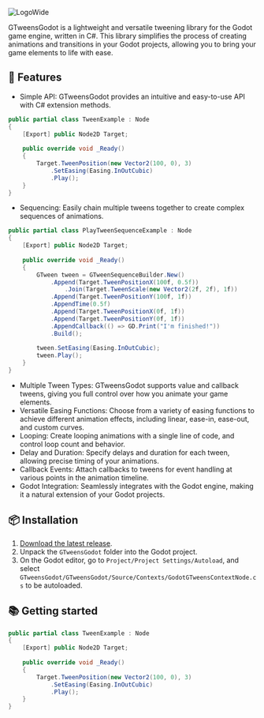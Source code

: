 ![LogoWide](https://github.com/Guillemsc/GTweensGodot/assets/17142208/704636fa-27da-42c3-b9c5-a5bc6e6a870c)

GTweensGodot
is a lightweight and versatile tweening library for the Godot game engine, written in C#. 
This library simplifies the process of creating animations and transitions in your Godot projects, allowing you to bring your game elements to life with ease.

## 🤜 Features
- Simple API: GTweensGodot provides an intuitive and easy-to-use API with C# extension methods.
```csharp
public partial class TweenExample : Node
{
    [Export] public Node2D Target;
	
    public override void _Ready()
    {
        Target.TweenPosition(new Vector2(100, 0), 3)
            .SetEasing(Easing.InOutCubic)
            .Play();
    }
}
```

- Sequencing: Easily chain multiple tweens together to create complex sequences of animations.
```csharp
public partial class PlayTweenSequenceExample : Node
{
    [Export] public Node2D Target;
	
    public override void _Ready()
    {
        GTween tween = GTweenSequenceBuilder.New()
            .Append(Target.TweenPositionX(100f, 0.5f))
            	.Join(Target.TweenScale(new Vector2(2f, 2f), 1f))
            .Append(Target.TweenPositionY(100f, 1f))
            .AppendTime(0.5f)
            .Append(Target.TweenPositionX(0f, 1f))
            .Append(Target.TweenPositionY(0f, 1f))
            .AppendCallback(() => GD.Print("I'm finished!"))
            .Build();
        
        tween.SetEasing(Easing.InOutCubic);
        tween.Play();
    }
}
```

- Multiple Tween Types: GTweensGodot supports value and callback tweens, giving you full control over how you animate your game elements.
- Versatile Easing Functions: Choose from a variety of easing functions to achieve different animation effects, including linear, ease-in, ease-out, and custom curves.
- Looping: Create looping animations with a single line of code, and control loop count and behavior.
- Delay and Duration: Specify delays and duration for each tween, allowing precise timing of your animations.
- Callback Events: Attach callbacks to tweens for event handling at various points in the animation timeline.
- Godot Integration: Seamlessly integrates with the Godot engine, making it a natural extension of your Godot projects.

## 📦 Installation
1. [Download the latest release](https://github.com/Guillemsc/GTweensGodot/releases/latest).
2. Unpack the `GTweensGodot` folder into the Godot project.
3. On the Godot editor, go to `Project/Project Settings/Autoload`, and select `GTweensGodot/GTweensGodot/Source/Contexts/GodotGTweensContextNode.cs` to be autoloaded.

## 📚 Getting started
```csharp
public partial class TweenExample : Node
{
    [Export] public Node2D Target;
	
    public override void _Ready()
    {
        Target.TweenPosition(new Vector2(100, 0), 3)
            .SetEasing(Easing.InOutCubic)
            .Play();
    }
}
```
